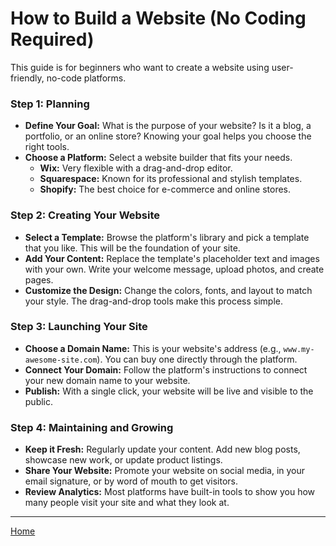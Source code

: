 # How to Build a Website (No Coding Required)

This guide is for beginners who want to create a website using user-friendly, no-code platforms.

### Step 1: Planning

* **Define Your Goal:** What is the purpose of your website? Is it a blog, a portfolio, or an online store? Knowing your goal helps you choose the right tools.
* **Choose a Platform:** Select a website builder that fits your needs.
    * **Wix:** Very flexible with a drag-and-drop editor.
    * **Squarespace:** Known for its professional and stylish templates.
    * **Shopify:** The best choice for e-commerce and online stores.

### Step 2: Creating Your Website

* **Select a Template:** Browse the platform's library and pick a template that you like. This will be the foundation of your site.
* **Add Your Content:** Replace the template's placeholder text and images with your own. Write your welcome message, upload photos, and create pages.
* **Customize the Design:** Change the colors, fonts, and layout to match your style. The drag-and-drop tools make this process simple.

### Step 3: Launching Your Site

* **Choose a Domain Name:** This is your website's address (e.g., `www.my-awesome-site.com`). You can buy one directly through the platform.
* **Connect Your Domain:** Follow the platform's instructions to connect your new domain name to your website.
* **Publish:** With a single click, your website will be live and visible to the public.

### Step 4: Maintaining and Growing

* **Keep it Fresh:** Regularly update your content. Add new blog posts, showcase new work, or update product listings.
* **Share Your Website:** Promote your website on social media, in your email signature, or by word of mouth to get visitors.
* **Review Analytics:** Most platforms have built-in tools to show you how many people visit your site and what they look at.
___
[Home](README.md)
